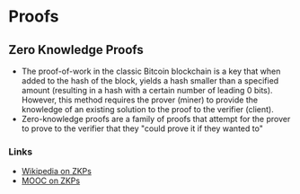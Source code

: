 # Proofs

## Zero Knowledge Proofs
- The proof-of-work in the classic Bitcoin blockchain is a key that when added to the hash of the block, yields a hash smaller than a specified amount (resulting in a hash with a certain number of leading 0 bits). However, this method requires the prover (miner) to provide the knowledge of an existing solution to the proof to the verifier (client).
- Zero-knowledge proofs are a family of proofs that attempt for the prover to prove to the verifier that they "could prove it if they wanted to"

### Links
+ [Wikipedia on ZKPs](https://en.wikipedia.org/wiki/Zero-knowledge_proof)
+ [MOOC on ZKPs](https://youtube.com/playlist?list=PLS01nW3Rtgor_yJmQsGBZAg5XM4TSGpPs)

